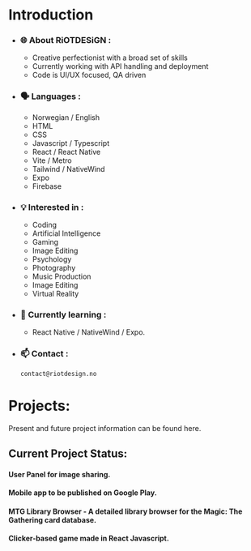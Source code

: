 # Introduction

- ### 🌐 About RiOTDESiGN :

  - Creative perfectionist with a broad set of skills
  - Currently working with API handling and deployment
  - Code is UI/UX focused, QA driven

- ### 🗣️ Languages :

  - Norwegian / English
  - HTML
  - CSS
  - Javascript / Typescript
  - React / React Native
  - Vite / Metro
  - Tailwind / NativeWind
  - Expo
  - Firebase

- ### 💡 Interested in :

  - Coding
  - Artificial Intelligence
  - Gaming
  - Image Editing
  - Psychology
  - Photography
  - Music Production
  - Image Editing
  - Virtual Reality

- ### 🌱 Currently learning :

  - React Native / NativeWind / Expo.

- ### 📫 Contact :

      contact@riotdesign.no

# Projects:
Present and future project information can be found here.

## Current Project Status:
#### User Panel for image sharing.
#### Mobile app to be published on Google Play.
#### MTG Library Browser - A detailed library browser for the Magic: The Gathering card database.
#### Clicker-based game made in React Javascript.

<!---
RiOTDESiGN/RiOTDESiGN is a ✨ special ✨ repository because its `README.md` (this file) appears on your GitHub profile.
You can click the Preview link to take a look at your changes.
--->
